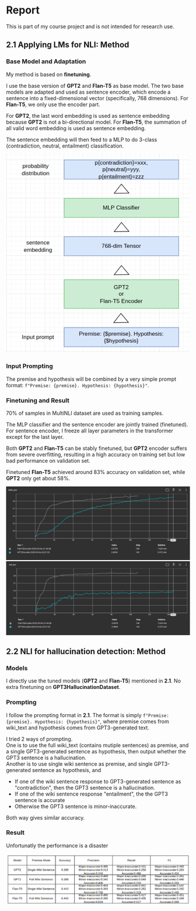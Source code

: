 # Report  

This is part of my course project and is not intended for research use.  

## 2.1 Applying LMs for NLI: Method  

### Base Model and Adaptation
My method is based on **finetuning**.   

I use the base version of **GPT2** and **Flan-T5** as base model. The two base models are adapted and used as sentence encoder, which encode a sentence into a fixed-dimensional vector (specifically, 768 dimensions). 
For **Flan-T5**, we only use the encoder part.   

For **GPT2**, the last word embedding is used as sentence embedding because **GPT2** is not a bi-directional model. For **Flan-T5**, the summation of all valid word embedding is used as sentence embedding.  

The sentence embedding will then feed to a MLP to do 3-class (contradiction, neutral, entailment) classification.  

![](imgs/1.png)

### Input Prompting  

The premise and hypothesis will be combined by a very simple prompt format: `f"Premise: {premise}. Hypothesis: {hypothesis}"`.  

### Finetuning and Result  

70% of samples in MultiNLI dataset are used as training samples.  

The MLP classifier and the sentence encoder are jointly trained (finetuned). For sentence encoder, I freeze all layer parameters in the transformer except for the last layer.  

Both **GPT2** and **Flan-T5** can be stably finetuned, but **GPT2** encoder suffers from severe overfitting, resulting in a high accuracy on training set but low bad performance on validation set.    

Finetuned **Flan-T5** achieved around 83% accuracy on validation set, while **GPT2** only get about 58%.  

![](imgs/2.png)  
![](imgs/3.png)

## 2.2 NLI for hallucination detection: Method  

### Models  

I directly use the tuned models (**GPT2** and **Flan-T5**) mentioned in **2.1**. No extra finetuning on **GPT3HallucinationDataset**.  

### Prompting  

I follow the prompting format in **2.1**. The format is simply `f"Premise: {premise}. Hypothesis: {hypothesis}"`, where premise comes from wiki_text and hypothesis comes from GPT3-generated text.  

I tried 2 ways of prompting.   
One is to use the full wiki_text (contains mutiple sentences) as premise, and a single GPT3-generated sentence as hypothesis, then output whether the GPT3 sentence is a hallucination.   
Another is to use single wiki sentence as premise, and single GPT3-generated sentence as hypothesis, and   
* If one of the wiki sentence response to GPT3-generated sentence as "contradiction", then the GPT3 sentence is a hallucination.
* If one of the wiki sentence response "entailment", the the GPT3 sentence is accurate
* Otherwise the GPT3 sentence is minor-inaccurate.  

Both way gives similar accuracy.  

### Result  

Unfortunatly the performance is a disaster  

![](imgs/4.png)  



